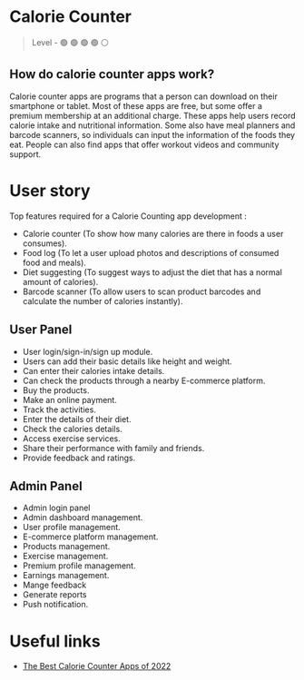 # Calorie Counter

> Level -  :green_circle: :green_circle: :green_circle: :green_circle: :white_circle:

## How do calorie counter apps work?

Calorie counter apps are programs that a person can download on their smartphone or tablet. Most of these apps are free, but some offer a premium membership at an additional charge. These apps help users record calorie intake and nutritional information. Some also have meal planners and barcode scanners, so individuals can input the information of the foods they eat. People can also find apps that offer workout videos and community support.

# User story

Top features required for a Calorie Counting app development :

- Calorie counter	(To show how many calories are there in foods a user consumes).
- Food log	(To let a user upload photos and descriptions of consumed food and meals).
- Diet suggesting	(To suggest ways to adjust the diet that has a normal amount of calories).
- Barcode scanner	(To allow users to scan product barcodes and calculate the number of calories instantly).

## User Panel

- User login/sign-in/sign up module.
- Users can add their basic details like height and weight.
- Can enter their calories intake details.
- Can check the products through a nearby E-commerce platform.
- Buy the products.
- Make an online payment.
- Track the activities.
- Enter the details of their diet.
- Check the calories details.
- Access exercise services.
- Share their performance with family and friends.
- Provide feedback and ratings.

## Admin Panel

- Admin login panel
- Admin dashboard management.
- User profile management.
- E-commerce platform management.
- Products management.
- Exercise management.
- Premium profile management.
- Earnings management.
- Mange feedback
- Generate reports
- Push notification.


# Useful links

- [The Best Calorie Counter Apps of 2022](https://www.bestapp.com/best-calorie-counter-app/)

